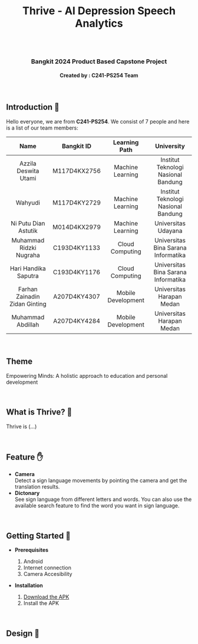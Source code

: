 <h1 align="center"> Thrive - AI Depression Speech Analytics</h1>
<br>
<!-- <p align="center">
  <img src="https://github.com/C23-PC647-SABI/.github/blob/main/profile/logo.png?raw=true">
</p> -->
<br>
<h3 align="center">Bangkit 2024 Product Based Capstone Project</h3>
<h4 align="center">Created by : C241-PS254 Team</h4>
<br>

## Introduction 👋
Hello everyone, we are from **C241-PS254**. We consist of 7 people and here is a list of our team members:

| Name | Bangkit ID | Learning Path | University |
| :---: | :---: | :---: | :---: |
| Azzila Deswita Utami  | M117D4KX2756  | Machine Learning | Institut Teknologi Nasional Bandung |
| Wahyudi  | M117D4KY2729   | Machine Learning | Institut Teknologi Nasional Bandung |
| Ni Putu Dian Astutik | M014D4KX2979   | Machine Learning | Universitas Udayana |
| Muhammad Ridzki Nugraha | C193D4KY1133   | Cloud Computing | Universitas Bina Sarana Informatika |
| Hari Handika Saputra | C193D4KY1176   | Cloud Computing | Universitas Bina Sarana Informatika |
| Farhan Zainadin Zidan Ginting | A207D4KY4307  | Mobile Development | Universitas Harapan Medan |
| Muhammad Abdillah | A207D4KY4284  | Mobile Development | Universitas Harapan Medan |
<br>

## Theme
Empowering Minds: A holistic approach to education and personal development

<br>


## What is Thrive? 👋
Thrive is (...)

<br>


## Feature ✋
- **Camera**<br>
Detect a sign language movements by pointing the camera and get the translation results.
- **Dictonary**<br>
See sign language from different letters and words. You can also use the available search feature to find the word you want in sign language.

<br>

## Getting Started 🚀
- **Prerequisites**

  1.  Android
  2.  Internet connection
  3.  Camera Accesibility

- **Installation**

  1.  <a href="http://bit.ly/sabi-v1-0-0-download">Download the APK</a>
  2.  Install the APK

<br>

## Design 🎨
<!-- <a href="https://www.figma.com/file/og6YrEiuUxkzTqKmq8ElQf/SABI?type=design&node-id=0%3A1&t=PEnx3zpeaP7X9qac-1">Link design figma</a> -->

<br>

